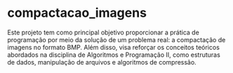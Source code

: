 # compactacao_imagens
Este projeto tem como principal objetivo proporcionar a prática de programação por meio da solução de um problema real: a compactação de imagens no formato BMP.
Além disso, visa reforçar os conceitos teóricos abordados na disciplina de Algoritmos e Programação II, como estruturas de dados, manipulação de arquivos e algoritmos de compressão.